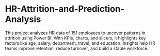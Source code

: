 # HR-Attrition-and-Prediction-Analysis
This project analyzes HR data of 151 employees to uncover patterns in attrition using Power BI. With KPIs, charts, and slicers, it highlights key factors like age, salary, department, travel, and education. Insights help HR teams improve retention, reduce turnover, and build a stable workforce.
